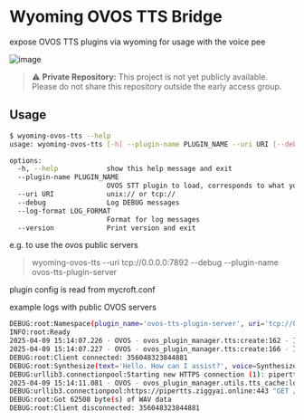 
# Wyoming OVOS TTS Bridge

expose OVOS TTS plugins via wyoming for usage with the voice pee

![image](https://github.com/user-attachments/assets/67808db8-1c45-4ba7-bae6-4659dfdeac4e)


> ⚠️ **Private Repository:** This project is not yet publicly available. Please do not share this repository outside the early access group.


## Usage

```bash
$ wyoming-ovos-tts --help
usage: wyoming-ovos-tts [-h] --plugin-name PLUGIN_NAME --uri URI [--debug] [--log-format LOG_FORMAT] [--version]

options:
  -h, --help            show this help message and exit
  --plugin-name PLUGIN_NAME
                        OVOS STT plugin to load, corresponds to what you would put under "module" in mycroft.conf
  --uri URI             unix:// or tcp://
  --debug               Log DEBUG messages
  --log-format LOG_FORMAT
                        Format for log messages
  --version             Print version and exit

```

e.g.  to use the ovos public servers

> wyoming-ovos-tts --uri tcp://0.0.0.0:7892 --debug --plugin-name ovos-tts-plugin-server

plugin config is read from mycroft.conf


example logs with public OVOS servers
```bash
DEBUG:root:Namespace(plugin_name='ovos-tts-plugin-server', uri='tcp://0.0.0.0:7892', debug=True)
INFO:root:Ready
2025-04-09 15:14:07.226 - OVOS - ovos_plugin_manager.tts:create:162 - INFO - Found plugin ovos-tts-plugin-server
2025-04-09 15:14:07.227 - OVOS - ovos_plugin_manager.tts:create:166 - INFO - Loaded plugin ovos-tts-plugin-server
DEBUG:root:Client connected: 356048323844881
DEBUG:root:Synthesize(text='Hello. How can I assist?', voice=SynthesizeVoice(name='ovos-tts-plugin-server', language=None, speaker=None))
DEBUG:urllib3.connectionpool:Starting new HTTPS connection (1): pipertts.ziggyai.online:443
2025-04-09 15:14:11.081 - OVOS - ovos_plugin_manager.utils.tts_cache:load_persistent_cache:263 - INFO - Persistent TTS cache files loaded successfully.
DEBUG:urllib3.connectionpool:https://pipertts.ziggyai.online:443 "GET /v2/synthesize?lang=en-US&utterance=Hello.+How+can+I+assist%3F HTTP/1.1" 200 62508
DEBUG:root:Got 62508 byte(s) of WAV data
DEBUG:root:Client disconnected: 356048323844881
```
